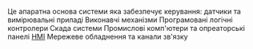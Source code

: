 Це апаратна основа системи яка забезпечує керування:
датчики та вимірювальні приладі
Виконавчі механізми
Програмовані логічні контролери
Скада системи
Промислові комп'ютери та опреаторські панелі [HMI](HMI)
Мережеве обладнення та канали зв'язку
